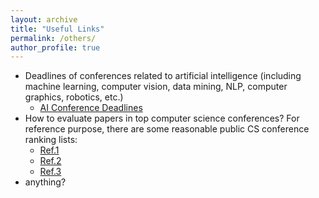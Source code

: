 ```yaml
---
layout: archive
title: "Useful Links"
permalink: /others/
author_profile: true
---
```

* Deadlines of conferences related to artificial intelligence (including machine learning, computer vision, data mining, NLP, computer graphics, robotics, etc.)
  * [AI Conference Deadlines](https://aideadlin.es/?sub=ML,CV,CG,NLP,RO,SP,DM)
* How to evaluate papers in top computer science conferences? For reference purpose, there are some reasonable public CS conference ranking lists:
  * [Ref.1](https://csrankings.org/#/index?all&us)
  * [Ref.2](https://www.cs.jhu.edu/~taochen/SoC_Conference_Ranking.html)
  * [Ref.3](http://webdocs.cs.ualberta.ca/~zaiane/htmldocs/ConfRanking.html)
* anything?
